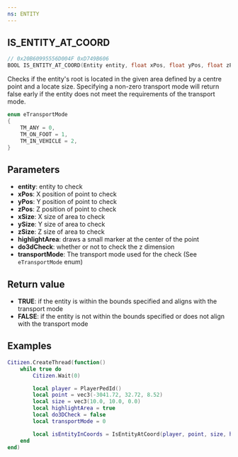 ```yaml
---
ns: ENTITY
---
```

## IS_ENTITY_AT_COORD

```c
// 0x20B60995556D004F 0xD749B606
BOOL IS_ENTITY_AT_COORD(Entity entity, float xPos, float yPos, float zPos, float xSize, float ySize, float zSize, BOOL highlightArea, BOOL do3dCheck, int transportMode);
```

Checks if the entity's root is located in the given area defined by a centre point and a locate size. 
Specifying a non-zero transport mode will return false early if the entity does not meet the requirements of the transport mode.

```c
enum eTransportMode
{
    TM_ANY = 0,
    TM_ON_FOOT = 1,
    TM_IN_VEHICLE = 2,
}
```

## Parameters
* **entity**: entity to check
* **xPos**: X position of point to check
* **yPos**: Y position of point to check
* **zPos**: Z position of point to check
* **xSize**: X size of area to check
* **ySize**: Y size of area to check
* **zSize**: Z size of area to check
* **highlightArea**: draws a small marker at the center of the point
* **do3dCheck**: whether or not to check the z dimension
* **transportMode**: The transport mode used for the check (See `eTransportMode` enum)

## Return value
* **TRUE**: if the entity is within the bounds specified and aligns with the transport mode
* **FALSE**: if the entity is not within the bounds specified or does not align with the transport mode

## Examples
```lua
Citizen.CreateThread(function()
    while true do
        Citizen.Wait(0)

        local player = PlayerPedId()
        local point = vec3(-3041.72, 32.72, 8.52)
        local size = vec3(10.0, 10.0, 0.0)
        local highlightArea = true
        local do3DCheck = false
        local transportMode = 0

        local isEntityInCoords = IsEntityAtCoord(player, point, size, highlightArea, do3DCheck, transportMode)
    end
end)
```